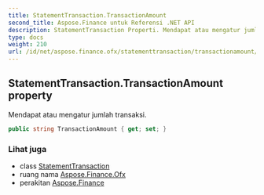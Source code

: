 ```yaml
---
title: StatementTransaction.TransactionAmount
second_title: Aspose.Finance untuk Referensi .NET API
description: StatementTransaction Properti. Mendapat atau mengatur jumlah transaksi.
type: docs
weight: 210
url: /id/net/aspose.finance.ofx/statementtransaction/transactionamount/
---
```

## StatementTransaction.TransactionAmount property

Mendapat atau mengatur jumlah transaksi.

```csharp
public string TransactionAmount { get; set; }
```

### Lihat juga

* class [StatementTransaction](../)
* ruang nama [Aspose.Finance.Ofx](../../statementtransaction/)
* perakitan [Aspose.Finance](../../../)


